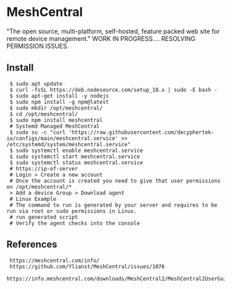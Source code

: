 MeshCentral
=====

"The open source, multi-platform, self-hosted, feature packed web site for remote device management."
WORK IN PROGRESS.... RESOLVING PERMISSION ISSUES.

Install
--------

     $ sudo apt update
     $ curl -fsSL https://deb.nodesource.com/setup_18.x | sudo -E bash - 
     $ sudo apt-get install -y nodejs 
     $ sudo npm install -g npm@latest
     $ sudo mkdir /opt/meshcentral/
     $ cd /opt/meshcentral/
     $ sudo npm install meshcentral
     # Systemd Managed MeshCentral
     $ sudo su -c "curl 'https://raw.githubusercontent.com/decyphertek-io/configs/main/meshcentral.service' >> /etc/systemd/system/meshcentral.service"
     $ sudo systemctl enable meshcentral.service
     $ sudo systemctl start meshcentral.service
     $ sudo systemctl status meshcentral.service
     # https://ip-of-server
     # Login > Create a new account 
     # Once the account is created you need to give that user permissions on /opt/meshcentral/* 
     > Add a device Group > Download agent
     # Linux Example
     # The command to run is generated by your server and requires to be run via root or sudo permissions in Linux. 
     # run generated script 
     # Verify the agent checks into the console
     

References
----------

     https://meshcentral.com/info/
     https://github.com/Ylianst/MeshCentral/issues/1076
     https://info.meshcentral.com/downloads/MeshCentral2/MeshCentral2UserGuide.pdf